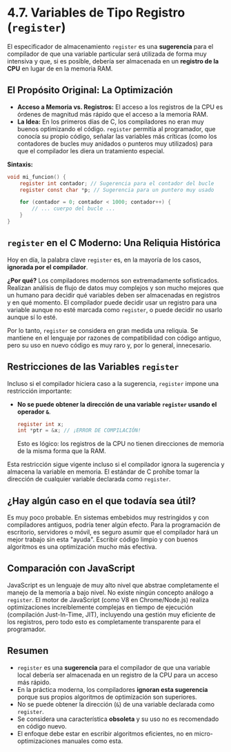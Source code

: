 # 4.7. Variables de Tipo Registro (`register`)

El especificador de almacenamiento `register` es una **sugerencia** para el compilador de que una variable particular será utilizada de forma muy intensiva y que, si es posible, debería ser almacenada en un **registro de la CPU** en lugar de en la memoria RAM.

## El Propósito Original: La Optimización

- **Acceso a Memoria vs. Registros:** El acceso a los registros de la CPU es órdenes de magnitud más rápido que el acceso a la memoria RAM.
- **La Idea:** En los primeros días de C, los compiladores no eran muy buenos optimizando el código. `register` permitía al programador, que conocía su propio código, señalar las variables más críticas (como los contadores de bucles muy anidados o punteros muy utilizados) para que el compilador les diera un tratamiento especial.

**Sintaxis:**

```c
void mi_funcion() {
    register int contador; // Sugerencia para el contador del bucle
    register const char *p; // Sugerencia para un puntero muy usado

    for (contador = 0; contador < 1000; contador++) {
        // ... cuerpo del bucle ...
    }
}
```

## `register` en el C Moderno: Una Reliquia Histórica

Hoy en día, la palabra clave `register` es, en la mayoría de los casos, **ignorada por el compilador**.

**¿Por qué?**
Los compiladores modernos son extremadamente sofisticados. Realizan análisis de flujo de datos muy complejos y son mucho mejores que un humano para decidir qué variables deben ser almacenadas en registros y en qué momento. El compilador puede decidir usar un registro para una variable aunque no esté marcada como `register`, o puede decidir no usarlo aunque sí lo esté.

Por lo tanto, `register` se considera en gran medida una reliquia. Se mantiene en el lenguaje por razones de compatibilidad con código antiguo, pero su uso en nuevo código es muy raro y, por lo general, innecesario.

## Restricciones de las Variables `register`

Incluso si el compilador hiciera caso a la sugerencia, `register` impone una restricción importante:

- **No se puede obtener la dirección de una variable `register` usando el operador `&`**.
  ```c
  register int x;
  int *ptr = &x; // ¡ERROR DE COMPILACIÓN!
  ```
  Esto es lógico: los registros de la CPU no tienen direcciones de memoria de la misma forma que la RAM.

Esta restricción sigue vigente incluso si el compilador ignora la sugerencia y almacena la variable en memoria. El estándar de C prohíbe tomar la dirección de cualquier variable declarada como `register`.

## ¿Hay algún caso en el que todavía sea útil?

Es muy poco probable. En sistemas embebidos muy restringidos y con compiladores antiguos, podría tener algún efecto. Para la programación de escritorio, servidores o móvil, es seguro asumir que el compilador hará un mejor trabajo sin esta "ayuda". Escribir código limpio y con buenos algoritmos es una optimización mucho más efectiva.

## Comparación con JavaScript

JavaScript es un lenguaje de muy alto nivel que abstrae completamente el manejo de la memoria a bajo nivel. No existe ningún concepto análogo a `register`. El motor de JavaScript (como V8 en Chrome/Node.js) realiza optimizaciones increíblemente complejas en tiempo de ejecución (compilación Just-In-Time, JIT), incluyendo una gestión muy eficiente de los registros, pero todo esto es completamente transparente para el programador.

## Resumen

- `register` es una **sugerencia** para el compilador de que una variable local debería ser almacenada en un registro de la CPU para un acceso más rápido.
- En la práctica moderna, los compiladores **ignoran esta sugerencia** porque sus propios algoritmos de optimización son superiores.
- No se puede obtener la dirección (`&`) de una variable declarada como `register`.
- Se considera una característica **obsoleta** y su uso no es recomendado en código nuevo.
- El enfoque debe estar en escribir algoritmos eficientes, no en micro-optimizaciones manuales como esta.
